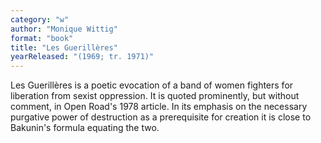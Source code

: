 ```yaml
---
category: "w"
author: "Monique Wittig"
format: "book"
title: "Les Guerillères"
yearReleased: "(1969; tr. 1971)"
---
```

Les Guerillères is a poetic evocation of a band of women fighters for liberation from sexist oppression. It is quoted prominently, but without comment, in Open Road's 1978 article. In its emphasis on the necessary purgative power of destruction as a prerequisite for creation it is close to Bakunin's formula equating the two.
 